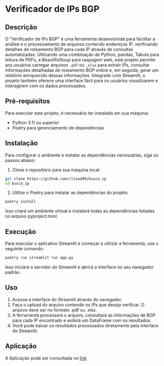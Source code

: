 # Verificador de IPs BGP

## Descrição

O "Verificador de IPs BGP" é uma ferramenta desenvolvida para facilitar a análise e o processamento de arquivos contendo endereços IP, verificando detalhes de roteamento BGP para cada IP através de consultas automatizadas. Utilizando uma combinação de Python, pandas, Tabula para leitura de PDFs, e BeautifulSoup para raspagem web, este projeto permite aos usuários carregar arquivos `.pdf` ou `.xlsx` para extrair IPs, consultar informações detalhadas de roteamento BGP online e, em seguida, gerar um relatório enriquecido dessas informações. Integrado com Streamlit, o projeto também oferece uma interface fácil para os usuários visualizarem e interagirem com os dados processados.

## Pré-requisitos

Para executar este projeto, é necessário ter instalado em sua máquina:

- Python 3.11 ou superior
- Poetry para gerenciamento de dependências

## Instalação

Para configurar o ambiente e instalar as dependências necessárias, siga os passos abaixo:

1. Clone o repositório para sua máquina local:

```bash
git clone https://github.com/cllaud99/busca_ip
cd busca_ip
```

2. Utilize o Poetry para instalar as dependências do projeto:
```bash
poetry install
```
Isso criará um ambiente virtual e instalará todas as dependências listadas no arquivo pyproject.toml.

## Execução

Para executar o aplicativo Streamlit e começar a utilizar a ferramenta, use o seguinte comando:
```bash
poetry run streamlit run app.py
```
Isso iniciará o servidor do Streamlit e abrirá a interface no seu navegador padrão.

## Uso
1. Acesse a interface do Streamlit através do navegador.
2. Faça o upload do arquivo contendo os IPs que deseja verificar. O arquivo deve ser no formato .pdf ou .xlsx.
3. A ferramenta processará o arquivo, consultará as informações de BGP para cada IP encontrado e exibirá um DataFrame com os resultados.
4. Você pode baixar os resultados processados diretamente pela interface do Streamlit.

## Aplicação

A Aplicação pode ser consultada no [link](https://buscaipbgp.streamlit.app/)